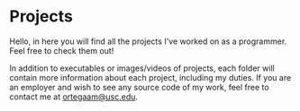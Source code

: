 # Projects
Hello, in here you will find all the projects I've worked on as a programmer. Feel free to check them out!
 
In addition to executables or images/videos of projects, each folder will contain more information about each project, including my 
duties. If you are an employer and wish to see any source code of my work, feel free to contact me at ortegaam@usc.edu.
